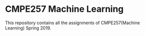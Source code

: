 # CMPE257 Machine Learning
This repository contains all the assignments of CMPE257(Machine Learning) Spring 2019.
